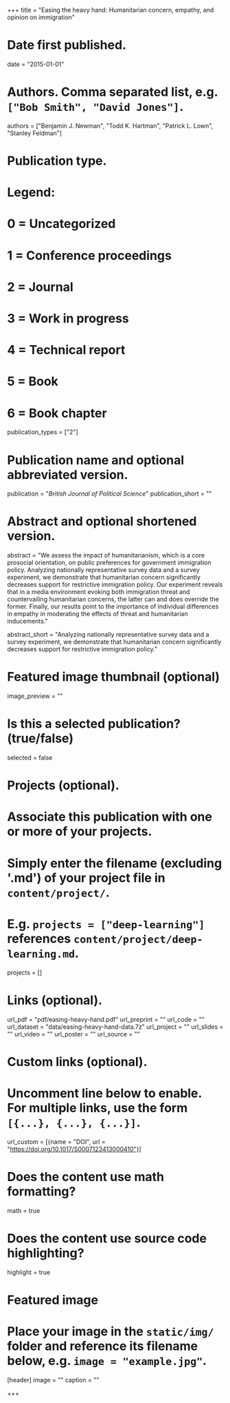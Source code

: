 +++
title = "Easing the heavy hand: Humanitarian concern, empathy, and opinion on immigration"

# Date first published.
date = "2015-01-01"

# Authors. Comma separated list, e.g. `["Bob Smith", "David Jones"]`.
authors = ["Benjamin J. Newman", "Todd K. Hartman", "Patrick L. Lown", "Stanley Feldman"]

# Publication type.
# Legend:
# 0 = Uncategorized
# 1 = Conference proceedings
# 2 = Journal
# 3 = Work in progress
# 4 = Technical report
# 5 = Book
# 6 = Book chapter
publication_types = ["2"]

# Publication name and optional abbreviated version.
publication = "*British Journal of Political Science*"
publication_short = ""

# Abstract and optional shortened version.
abstract = "We assess the impact of humanitarianism, which is a core prosocial orientation, on public preferences for government immigration policy. Analyzing nationally representative survey data and a survey experiment, we demonstrate that humanitarian concern significantly decreases support for restrictive immigration policy. Our experiment reveals that in a media environment evoking both immigration threat and countervailing humanitarian concerns, the latter can and does override the former. Finally, our results point to the importance of individual differences in empathy in moderating the effects of threat and humanitarian inducements."

abstract_short = "Analyzing nationally representative survey data and a survey experiment, we demonstrate that humanitarian concern significantly decreases support for restrictive immigration policy."

# Featured image thumbnail (optional)
image_preview = ""

# Is this a selected publication? (true/false)
selected = false

# Projects (optional).
#   Associate this publication with one or more of your projects.
#   Simply enter the filename (excluding '.md') of your project file in `content/project/`.
#   E.g. `projects = ["deep-learning"]` references `content/project/deep-learning.md`.
projects = []

# Links (optional).
url_pdf = "pdf/easing-heavy-hand.pdf"
url_preprint = ""
url_code = ""
url_dataset = "data/easing-heavy-hand-data.7z"
url_project = ""
url_slides = ""
url_video = ""
url_poster = ""
url_source = ""

# Custom links (optional).
#   Uncomment line below to enable. For multiple links, use the form `[{...}, {...}, {...}]`.
url_custom = [{name = "DOI", url = "https://doi.org/10.1017/S0007123413000410"}]

# Does the content use math formatting?
math = true

# Does the content use source code highlighting?
highlight = true

# Featured image
# Place your image in the `static/img/` folder and reference its filename below, e.g. `image = "example.jpg"`.
[header]
image = ""
caption = ""

+++
